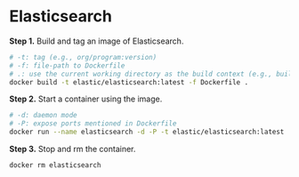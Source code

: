 # Elasticsearch

**Step 1.** Build and tag an image of Elasticsearch.
```bash
# -t: tag (e.g., org/program:version)
# -f: file-path to Dockerfile
# .: use the current working directory as the build context (e.g., build from here)
docker build -t elastic/elasticsearch:latest -f Dockerfile .
```

**Step 2.** Start a container using the image. 
```bash
# -d: daemon mode
# -P: expose ports mentioned in Dockerfile
docker run --name elasticsearch -d -P -t elastic/elasticsearch:latest
```

**Step 3.** Stop and rm the container. 
```bash
docker rm elasticsearch
```